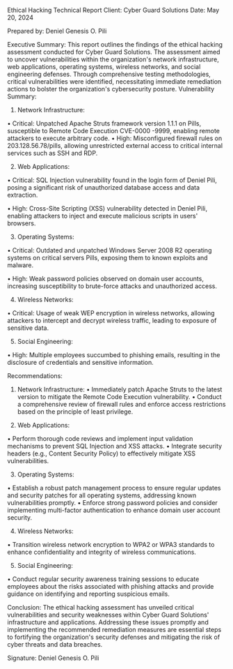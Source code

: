 Ethical Hacking Technical Report
Client: Cyber Guard Solutions
Date: May 20, 2024

Prepared by: Deniel Genesis O. Pili

Executive Summary: This report outlines the findings of the ethical hacking assessment conducted for Cyber Guard Solutions. The assessment aimed to uncover vulnerabilities within the organization's network infrastructure, web applications, operating systems, wireless networks, and social engineering defenses. Through comprehensive testing methodologies, critical vulnerabilities were identified, necessitating immediate remediation actions to bolster the organization's cybersecurity posture.
Vulnerability Summary:
1. Network Infrastructure:

• Critical: Unpatched Apache Struts framework version 1.1.1 on Pills, susceptible to Remote Code Execution CVE-0000 -9999, enabling remote attackers to execute arbitrary code.
• High: Misconfigured firewall rules on 203.128.56.78/pills, allowing unrestricted external access to critical internal services such as SSH and RDP.

2. Web Applications:

• Critical: SQL Injection vulnerability found in the login form of Deniel Pili, posing a significant risk of unauthorized database access and data extraction.

• High: Cross-Site Scripting (XSS) vulnerability detected in Deniel Pili, enabling attackers to inject and execute malicious scripts in users' browsers.

3. Operating Systems:

• Critical: Outdated and unpatched Windows Server 2008 R2 operating systems on critical servers Pills, exposing them to known exploits and malware.

• High: Weak password policies observed on domain user accounts, increasing susceptibility to brute-force attacks and unauthorized access.

4. Wireless Networks:

• Critical: Usage of weak WEP encryption in wireless networks, allowing attackers to intercept and decrypt wireless traffic, leading to exposure of sensitive data.

5. Social Engineering:

• High: Multiple employees succumbed to phishing emails, resulting in the disclosure of credentials and sensitive information.

Recommendations:

1. Network Infrastructure:
• Immediately patch Apache Struts to the latest version to mitigate the Remote Code Execution vulnerability.
• Conduct a comprehensive review of firewall rules and enforce access restrictions based on the principle of least privilege.

2. Web Applications:

• Perform thorough code reviews and implement input validation mechanisms to prevent SQL Injection and XSS attacks.
• Integrate security headers (e.g., Content Security Policy) to effectively mitigate XSS vulnerabilities.

3. Operating Systems:

• Establish a robust patch management process to ensure regular updates and security patches for all operating systems, addressing known vulnerabilities promptly.
• Enforce strong password policies and consider implementing multi-factor authentication to enhance domain user account security.

4. Wireless Networks:

• Transition wireless network encryption to WPA2 or WPA3 standards to enhance confidentiality and integrity of wireless communications.

5. Social Engineering:

• Conduct regular security awareness training sessions to educate employees about the risks associated with phishing attacks and provide guidance on identifying and reporting suspicious emails.

Conclusion: The ethical hacking assessment has unveiled critical vulnerabilities and security weaknesses within Cyber Guard Solutions' infrastructure and applications. Addressing these issues promptly and implementing the recommended remediation measures are essential steps to fortifying the organization's security defenses and mitigating the risk of cyber threats and data breaches.

Signature: 
Deniel Genesis O. Pili

